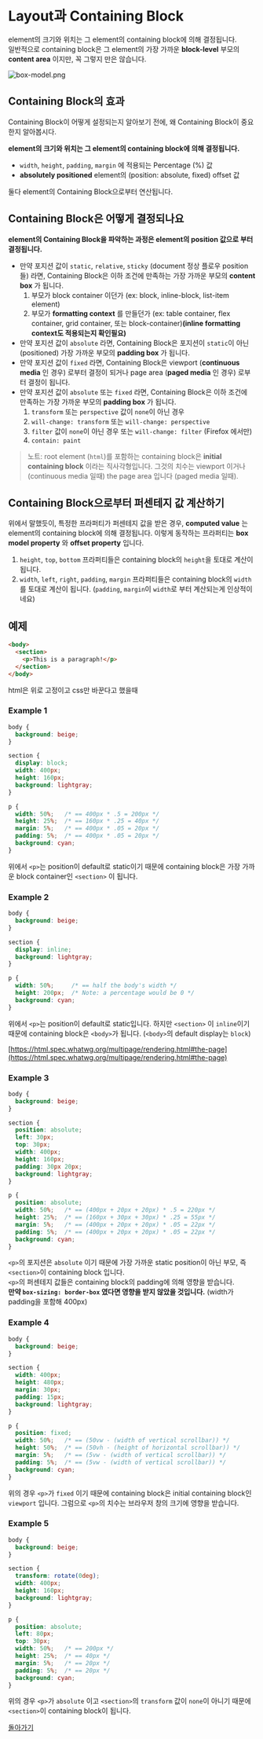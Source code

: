 # Layout과 Containing Block

element의 크기와 위치는 그 element의 containing block에 의해 결정됩니다.  
일반적으로 containing block은 그 element의 가장 가까운 __block-level__ 부모의 __content area__ 이지만, 꼭 그렇지 만은 않습니다.

![box-model.png](./box-model.png)

## Containing Block의 효과

Containing Block이 어떻게 설정되는지 알아보기 전에, 왜 Containing Block이 중요한지 알아봅시다.

__element의 크기와 위치는 그 element의 containing block에 의해 결정됩니다.__  

- `width`, `height`, `padding`, `margin` 에 적용되는 Percentage (%) 값
- __absolutely positioned__ element의 (position: absolute, fixed) offset 값

둘다 element의 Containing Block으로부터 연산됩니다.

## Containing Block은 어떻게 결정되나요

__element의 Containing Block을 파악하는 과정은 element의 position 값으로 부터 결정됩니다.__

- 만약 포지션 값이 `static`, `relative`, `sticky` (document 정상 플로우 position들) 라면, Containing Block은 이하 조건에 만족하는 가장 가까운 부모의 __content box__ 가 됩니다.
  1. 부모가 block container 이던가 (ex: block, inline-block, list-item element)
  2. 부모가 __formatting context__ 를 만들던가 (ex: table container, flex container, grid container, 또는 block-container)__(inline formatting context도 적용되는지 확인필요)__
- 만약 포지션 값이 `absolute` 라면, Containing Block은 포지션이 `static`이 아닌 (positioned) 가장 가까운 부모의 __padding box__ 가 됩니다.
- 만약 포지션 값이 `fixed` 라면, Containing Block은 viewport (__continuous media__ 인 경우) 로부터 결정이 되거나 page area (__paged media__ 인 경우) 로부터 결정이 됩니다.
- 만약 포지션 값이 `absolute` 또는 `fixed` 라면, Containing Block은 이하 조건에 만족하는 가장 가까운 부모의 __padding box__ 가 됩니다.
  1. `transform` 또는 `perspective` 값이 `none`이 아닌 경우
  2. `will-change: transform` 또는 `will-change: perspective`
  3. `filter` 값이 `none`이 아닌 경우 또는 `will-change: filter` (Firefox 에서만)
  4. `contain: paint`

> 노트: root element (`html`)를 포함하는 containing block은 __initial containing block__ 이라는 직사각형입니다. 그것의 치수는 viewport 이거나 (continuous media 일때) the page area 입니다 (paged media 일때).

## Containing Block으로부터 퍼센테지 값 계산하기

위에서 말했듯이, 특정한 프라퍼티가 퍼센테지 값을 받은 경우, __computed value__ 는 element의 containing block에 의해 결정됩니다. 이렇게 동작하는 프라퍼티는 __box model property__ 와 __offset property__ 입니다.

1. `height`, `top`, `bottom` 프라퍼티들은 containing block의 `height`을 토대로 계산이 됩니다.
2. `width`, `left`, `right`, `padding`, `margin` 프라퍼티들은 containing block의 `width`를 토대로 계산이 됩니다. (`padding`, `margin`이 `width`로 부터 계산되는게 인상적이네요)

## 예제

```html
<body>
  <section>
    <p>This is a paragraph!</p>
  </section>
</body>
```

html은 위로 고정이고 css만 바꾼다고 했을때

### Example 1

```css
body {
  background: beige;
}

section {
  display: block;
  width: 400px;
  height: 160px;
  background: lightgray;
}

p {
  width: 50%;   /* == 400px * .5 = 200px */
  height: 25%;  /* == 160px * .25 = 40px */
  margin: 5%;   /* == 400px * .05 = 20px */
  padding: 5%;  /* == 400px * .05 = 20px */
  background: cyan;
}
```

위에서 `<p>`는 position이 default로 static이기 때문에 containing block은 가장 가까운 block container인 `<section>` 이 됩니다.

### Example 2

```css
body {
  background: beige;
}

section {
  display: inline;
  background: lightgray;
}

p {
  width: 50%;     /* == half the body's width */
  height: 200px;  /* Note: a percentage would be 0 */
  background: cyan;
}
```

위에서 `<p>`는 position이 default로 static입니다. 하지만 `<section>` 이 `inline`이기 때문에 containing block은 `<body>`가 됩니다. (`<body>`의 default display는 `block`)

[https://html.spec.whatwg.org/multipage/rendering.html#the-page](https://html.spec.whatwg.org/multipage/rendering.html#the-page)

### Example 3

```css
body {
  background: beige;
}

section {
  position: absolute;
  left: 30px;
  top: 30px;
  width: 400px;
  height: 160px;
  padding: 30px 20px;
  background: lightgray;
}

p {
  position: absolute;
  width: 50%;   /* == (400px + 20px + 20px) * .5 = 220px */
  height: 25%;  /* == (160px + 30px + 30px) * .25 = 55px */
  margin: 5%;   /* == (400px + 20px + 20px) * .05 = 22px */
  padding: 5%;  /* == (400px + 20px + 20px) * .05 = 22px */
  background: cyan;
}
```

`<p>`의 포지션은 `absolute` 이기 때문에 가장 가까운 static position이 아닌 부모, 즉 `<section>`이 containing block 입니다.  
`<p>`의 퍼센테지 값들은 containing block의 padding에 의해 영향을 받습니다.  
__만약 `box-sizing: border-box` 였다면 영향을 받지 않았을 것입니다.__ (width가 padding을 포함해 400px)

### Example 4

```css
body {
  background: beige;
}

section {
  width: 400px;
  height: 480px;
  margin: 30px;
  padding: 15px;
  background: lightgray;
}

p {
  position: fixed;
  width: 50%;   /* == (50vw - (width of vertical scrollbar)) */
  height: 50%;  /* == (50vh - (height of horizontal scrollbar)) */
  margin: 5%;   /* == (5vw - (width of vertical scrollbar)) */
  padding: 5%;  /* == (5vw - (width of vertical scrollbar)) */
  background: cyan;
}
```

위의 경우 `<p>`가 `fixed` 이기 때문에 containing block은 initial containing block인 `viewport` 입니다. 그럼으로 `<p>`의 치수는 브라우저 창의 크기에 영향을 받습니다.

### Example 5

```css
body {
  background: beige;
}

section {
  transform: rotate(0deg);
  width: 400px;
  height: 160px;
  background: lightgray;
}

p {
  position: absolute;
  left: 80px;
  top: 30px;
  width: 50%;   /* == 200px */
  height: 25%;  /* == 40px */
  margin: 5%;   /* == 20px */
  padding: 5%;  /* == 20px */
  background: cyan;
}
```

위의 경우 `<p>`가 `absolute` 이고 `<section>`의 `transform` 값이 `none`이 아니기 때문에 `<section>`이 containing block이 됩니다.

[돌아가기](./README.md)
